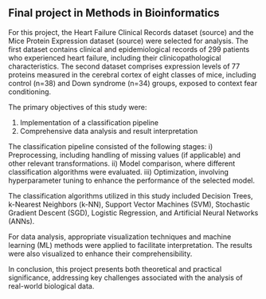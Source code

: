 ## Final project in Methods in Bioinformatics

For this project, the Heart Failure Clinical Records dataset (source) and the Mice Protein Expression dataset (source) were selected for analysis. The first dataset contains clinical and epidemiological records of 299 patients who experienced heart failure, including their clinicopathological characteristics. The second dataset comprises expression levels of 77 proteins measured in the cerebral cortex of eight classes of mice, including control (n=38) and Down syndrome (n=34) groups, exposed to context fear conditioning.

The primary objectives of this study were:

  1. Implementation of a classification pipeline
  2. Comprehensive data analysis and result interpretation
    
The classification pipeline consisted of the following stages:
  i) Preprocessing, including handling of missing values (if applicable) and other relevant transformations.
  ii) Model comparison, where different classification algorithms were evaluated.
  iii) Optimization, involving hyperparameter tuning to enhance the performance of the selected model.

The classification algorithms utilized in this study included Decision Trees, k-Nearest Neighbors (k-NN), Support Vector Machines (SVM), Stochastic Gradient Descent (SGD), Logistic Regression, and Artificial Neural Networks (ANNs).

For data analysis, appropriate visualization techniques and machine learning (ML) methods were applied to facilitate interpretation. The results were also visualized to enhance their comprehensibility.

In conclusion, this project presents both theoretical and practical significance, addressing key challenges associated with the analysis of real-world biological data. 

